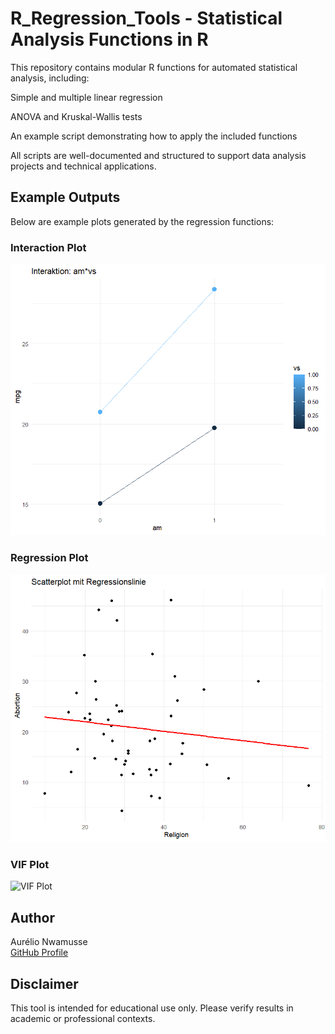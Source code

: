 # R_Regression_Tools - Statistical Analysis Functions in R

This repository contains modular R functions for automated statistical analysis, including:

Simple and multiple linear regression

ANOVA and Kruskal-Wallis tests

An example script demonstrating how to apply the included functions

All scripts are well-documented and structured to support data analysis projects and technical applications.

## Example Outputs

Below are example plots generated by the regression functions:

### Interaction Plot
![Interaction Plot](src/demo/interaction_plot.png)

### Regression Plot
![Regression Plot](src/demo/regression_plot.png)

### VIF Plot
![VIF Plot](demo/src/demo/vif_plot.png)

## Author

Aurélio Nwamusse  
[GitHub Profile](https://github.com/aurelionw)

## Disclaimer

This tool is intended for educational use only. Please verify results in academic or professional contexts.
